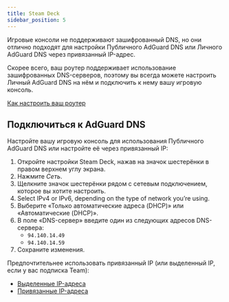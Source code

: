 ```yaml
---
title: Steam Deck
sidebar_position: 5
---
```


Игровые консоли не поддерживают зашифрованный DNS, но они отлично подходят для настройки Публичного AdGuard DNS или Личного AdGuard DNS через привязанный IP-адрес.

Скорее всего, ваш роутер поддерживает использование зашифрованных DNS-серверов, поэтому вы всегда можете настроить Личный AdGuard DNS на нём и подключить к нему вашу игровую консоль.

[Как настроить ваш роутер](/private-dns/connect-devices/routers/routers.md)

## Подключиться к AdGuard DNS

Настройте вашу игровую консоль для использования Публичного AdGuard DNS или настройте её через привязанный IP:

1. Откройте настройки Steam Deck, нажав на значок шестерёнки в правом верхнем углу экрана.
2. Нажмите _Сеть_.
3. Щелкните значок шестерёнки рядом с сетевым подключением, которое вы хотите настроить.
4. Select IPv4 or IPv6, depending on the type of network you’re using.
5. Выберите «Только автоматические адреса (DHCP)» или «Автоматические (DHCP)».
6. В поле «DNS-сервер» введите один из следующих адресов DNS-сервера:
    - `94.140.14.49`
    - `94.140.14.59`
7. Сохраните изменения.

Предпочтительнее использовать привязанный IP (или выделенный IP, если у вас подписка Team):

- [Выделенные IP-адреса](/private-dns/connect-devices/other-options/dedicated-ip.md)
- [Привязанные IP-адреса](/private-dns/connect-devices/other-options/linked-ip.md)
